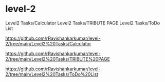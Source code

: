 # level-2
Level2 Tasks/Calculator
Level2 Tasks/TRIBUTE PAGE
Level2 Tasks/ToDo List

https://github.com/rRavishankarkumar/level-2/tree/main/Level2%20Tasks/Calculator

https://github.com/rRavishankarkumar/level-2/tree/main/Level2%20Tasks/TRIBUTE%20PAGE

https://github.com/rRavishankarkumar/level-2/tree/main/Level2%20Tasks/ToDo%20List
